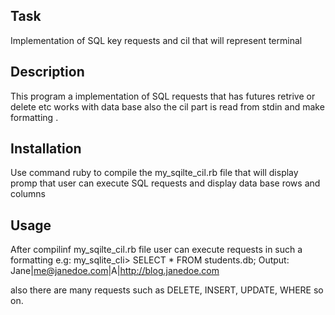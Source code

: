 ## Task
Implementation of SQL key requests and cil that will represent terminal

## Description
This program a implementation of SQL requests that has futures retrive or delete etc works with data base
also the cil part is read from stdin and make formatting .

## Installation
Use command ruby to compile the my_sqilte_cil.rb file that will display
promp that user can execute SQL requests and display data base rows and columns

## Usage
After compilinf my_sqilte_cil.rb file user can execute requests in such a formatting
e.g:            my_sqlite_cli> SELECT * FROM students.db;
Output:         Jane|me@janedoe.com|A|http://blog.janedoe.com

also there are many requests such as DELETE, INSERT, UPDATE, WHERE so on.
